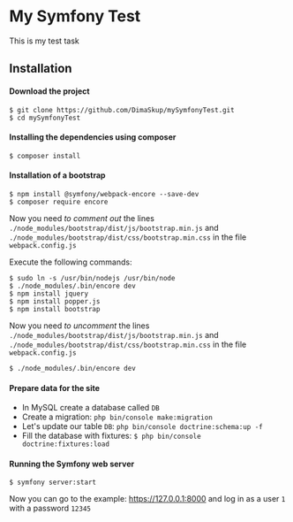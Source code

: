 # My Symfony Test
This is my test task

## Installation
#### Download the project
    $ git clone https://github.com/DimaSkup/mySymfonyTest.git
    $ cd mySymfonyTest
    
#### Installing the dependencies using composer 
    $ composer install
    
#### Installation of a bootstrap
    $ npm install @symfony/webpack-encore --save-dev
    $ composer require encore
Now you need _to_ _comment_ _out_ the lines `./node_modules/bootstrap/dist/js/bootstrap.min.js` and `./node_modules/bootstrap/dist/css/bootstrap.min.css` in the file `webpack.config.js`

Execute the following commands:

    $ sudo ln -s /usr/bin/nodejs /usr/bin/node
    $ ./node_modules/.bin/encore dev
    $ npm install jquery
    $ npm install popper.js
    $ npm install bootstrap
Now you need _to_ _uncomment_ the lines `./node_modules/bootstrap/dist/js/bootstrap.min.js` and `./node_modules/bootstrap/dist/css/bootstrap.min.css` in the file `webpack.config.js`

    $ ./node_modules/.bin/encore dev
    
#### Prepare data for the site
* In MySQL create a database called `DB`
* Create a migration: `php bin/console make:migration`
* Let's update our table `DB`: `php bin/console doctrine:schema:up -f`
* Fill the database with fixtures:
    `$ php bin/console doctrine:fixtures:load`
    
#### Running the Symfony web server
    $ symfony server:start
Now you can go to the example: https://127.0.0.1:8000 and log in as a user `1` with a password `12345`
